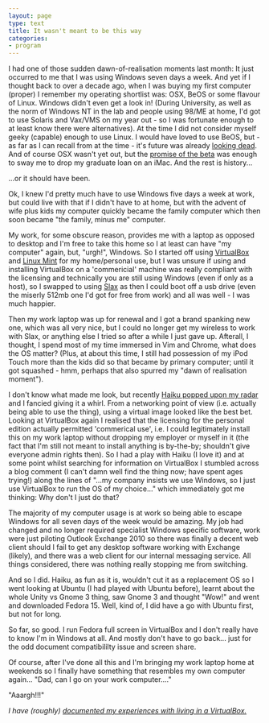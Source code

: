 ```yaml
---
layout: page
type: text
title: It wasn't meant to be this way
categories: 
- program
---
```

I had one of those sudden dawn-of-realisation moments last month: It just occurred to me that I was using Windows seven days a week. And yet if I thought back to over a decade ago, when I was buying my first computer (proper) I remember my operating shortlist was: OSX, BeOS or some flavour of Linux. Windows didn't even get a look in! (During University, as well as the norm of Windows NT in the lab and people using 98/ME at home, I'd got to use Solaris and Vax/VMS on my year out - so I was fortunate enough to at least know there were alternatives). At the time I did not consider myself geeky (capable) enough to use Linux. I would have loved to use BeOS, but - as far as I can recall from at the time - it's future was already [looking dead](http://www.beincorporated.com/). And of course OSX wasn't yet out, but the [promise of the beta](http://en.wikipedia.org/wiki/Osx#Public_Beta:_.22Kodiak.22) was enough to sway me to drop my graduate loan on an iMac. And the rest is history...

...or it should have been. 

Ok, I knew I'd pretty much have to use Windows five days a week at work, but could live with that if I didn't have to at home, but with the advent of wife plus kids my computer quickly became the family computer which then soon became "the family, minus me" computer. 

My work, for some obscure reason, provides me with a laptop as opposed to desktop and I'm free to take this home so I at least can have "my computer" again, but, "urgh!", Windows. So I started off using [VirtualBox](http://www.virtualbox.org) and [Linux Mint](http://linuxmint.com) for my home/personal use, but I was unsure if using and installing VirtualBox on a 'commericial' machine was really compliant with the licensing and technically you are still using Windows (even if only as a host), so I swapped to using [Slax](http://slax.org) as then I could boot off a usb drive (even the miserly 512mb one I'd got for free from work) and all was well - I was much happier. 

Then my work laptop was up for renewal and I got a brand spanking new one, which was all very nice, but I could no longer get my wireless to work with Slax, or anything else I tried so after a while I just gave up. Afterall, I thought, I spend most of my time immersed in Vim and Chrome, what does the OS matter? (Plus, at about this time, I still had possession of my iPod Touch more than the kids did so that became by primary computer; until it got squashed - hmm, perhaps that also spurred my "dawn of realisation moment").

I don't know what made me look, but recently [Haiku popped upon my radar](http://arstechnica.com/open-source/reviews/2011/06/hands-on-running-haiku-alpha-3-on-a-netbook.ars?) and I fancied giving it a whirl. From a networking point of view (i.e. actually being able to use the thing), using a virtual image looked like the best bet. Looking at VirtualBox again I realised that the licensing for the personal edition actually permitted 'commerical use', i.e. I could legitimately install this on my work laptop without dropping my employer or myself in it (the fact that I'm still not meant to install anything is by-the-by; shouldn't give everyone admin rights then). So I had a play with Haiku (I love it) and at some point whilst searching for information on VirtualBox I stumbled across a blog comment (I can't damn well find the thing now; have spent ages trying!) along the lines of "...my company insists we use Windows, so I just use VirtualBox to run the OS of my choice..." which immediately got me thinking: Why don't I just do that? 

The majority of my computer usage is at work so being able to escape Windows for all seven days of the week would be amazing. My job had changed and no longer required specialist Windows specific software, work were just piloting Outlook Exchange 2010 so there was finally a decent web client should I fail to get any desktop software working with Exchange (likely), and there was a web client for our internal messaging service. All things considered, there was nothing really stopping me from switching.

And so I did. Haiku, as fun as it is, wouldn't cut it as a replacement OS so I went looking at Ubuntu (I had played with Ubuntu before), learnt about the whole Unity vs Gnome 3 thing, saw Gnome 3 and thought "Wow!" and went and downloaded Fedora 15. Well, kind of, I did have a go with Ubuntu first, but not for long. 

So far, so good. I run Fedora full screen in VirtualBox and I don't really have to know I'm in Windows at all. And mostly don't have to go back... just for the odd document compatibililty issue and screen share.

Of course, after I've done all this and I'm bringing my work laptop home at weekends so I finally have something that resembles my own computer again... "Dad, can I go on your work computer...."

"Aaargh!!!"

_I have (roughly) [documented my experiences with living in a VirtualBox.](http://simp.ly/publish/VcTcLc)_
